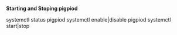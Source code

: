 **Starting and Stoping pigpiod**

   systemctl status pigpiod
   systemctl enable|disable pigpiod
   systemctl start|stop
